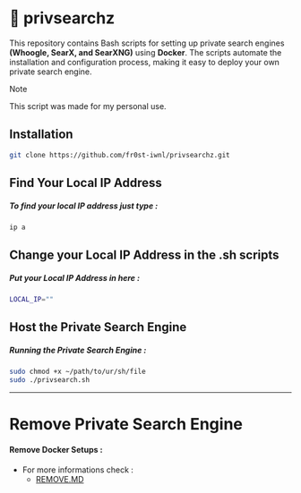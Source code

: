 # 🔎 privsearchz

This repository contains Bash scripts for setting up private search engines **(Whoogle, SearX, and SearXNG)** using **Docker**. The scripts automate the installation and configuration process, making it easy to deploy your own private search engine.

> [!NOTE]
> This script was made for my personal use.

## Installation
```bash
git clone https://github.com/fr0st-iwnl/privsearchz.git
```


## Find Your Local IP Address
##### To find your local IP address just type :
```bash
ip a
```


## Change your Local IP Address in the .sh scripts
##### Put your Local IP Address in here :
```bash
LOCAL_IP=""
```

## Host the Private Search Engine
##### Running the Private Search Engine :
```bash
sudo chmod +x ~/path/to/ur/sh/file
sudo ./privsearch.sh
```
---

# Remove Private Search Engine
#### Remove Docker Setups :

- For more informations check :
  - [REMOVE.MD](https://github.com/fr0st-iwnl/privsearchz/blob/main/REMOVE.MD)
